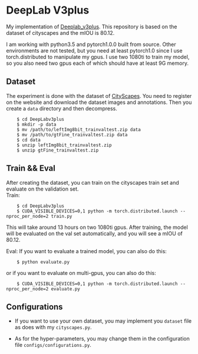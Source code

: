 # DeepLab V3plus
My implementation of [Deeplab_v3plus](https://arxiv.org/abs/1802.02611). This repository is based on the dataset of cityscapes and the mIOU is 80.12.

I am working with python3.5 and pytorch1.0.0 built from source. Other environments are not tested, but you need at least pytorch1.0 since I use torch.distributed to manipulate my gpus. I use two 1080ti to train my model, so you also need two gpus each of which should have at least 9G memory.


## Dataset
The experiment is done with the dataset of [CityScapes](https://www.cityscapes-dataset.com/). You need to register on the website and download the dataset images and annotations. Then you create a `data` directory and then decompress.
```
    $ cd DeepLabv3plus
    $ mkdir -p data
    $ mv /path/to/leftImg8bit_trainvaltest.zip data
    $ mv /path/to/gtFine_trainvaltest.zip data
    $ cd data
    $ unzip leftImg8bit_trainvaltest.zip
    $ unzip gtFine_trainvaltest.zip
```


## Train && Eval
After creating the dataset, you can train on the cityscapes train set and evaluate on the validation set.  
Train: 
```
    $ cd DeepLabv3plus
    $ CUDA_VISIBLE_DEVICES=0,1 python -m torch.distributed.launch --nproc_per_node=2 train.py
```
This will take around 13 hours on two 1080ti gpus. After training, the model will be evaluated on the val set automatically, and you will see a mIOU of 80.12.

Eval:
If you want to evaluate a trained model, you can also do this: 
```
    $ python evaluate.py
```
or if you want to evaluate on multi-gpus, you can also do this: 
```
    $ CUDA_VISIBLE_DEVICES=0,1 python -m torch.distributed.launch --nproc_per_node=2 evaluate.py
```

## Configurations
* If you want to use your own dataset, you may implement you `dataset` file as does with my `cityscapes.py`. 

* As for the hyper-parameters, you may change them in the configuration file `configs/configurations.py`.

